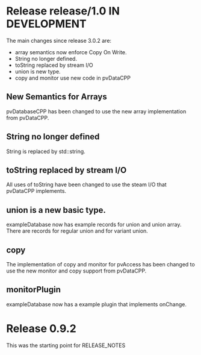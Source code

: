 Release release/1.0 IN DEVELOPMENT
===========

The main changes since release 3.0.2 are:

* array semantics now enforce Copy On Write.
* String no longer defined.
* toString replaced by stream I/O 
* union is new type.
* copy and monitor use new code in pvDataCPP

New Semantics for Arrays
--------

pvDatabaseCPP has been changed to use the new array implementation from pvDataCPP.

String no longer defined
---------

String is replaced by std::string.


toString replaced by stream I/O
---------

All uses of toString have been changed to use the steam I/O that pvDataCPP implements.


union is a new basic type.
------------

exampleDatabase now has example records for union and union array.
There are records for regular union and for variant union.


copy 
----


The implementation of copy and monitor for pvAccess has been changed
to use the new monitor and copy support from pvDataCPP.

monitorPlugin
-------------

exampleDatabase now has a example plugin that implements onChange.

Release 0.9.2
==========
This was the starting point for RELEASE_NOTES

